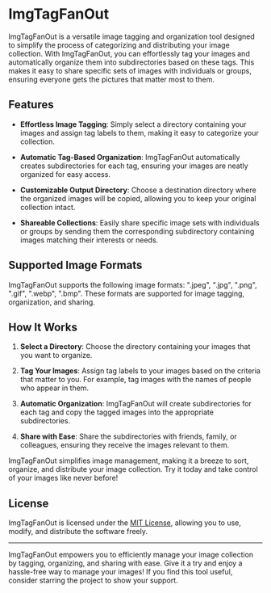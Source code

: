 # ImgTagFanOut

ImgTagFanOut is a versatile image tagging and organization tool designed to simplify the process of categorizing and distributing your image collection. With ImgTagFanOut, you can effortlessly tag your images and automatically organize them into subdirectories based on these tags. This makes it easy to share specific sets of images with individuals or groups, ensuring everyone gets the pictures that matter most to them.

## Features

- **Effortless Image Tagging**: Simply select a directory containing your images and assign tag labels to them, making it easy to categorize your collection.

- **Automatic Tag-Based Organization**: ImgTagFanOut automatically creates subdirectories for each tag, ensuring your images are neatly organized for easy access.

- **Customizable Output Directory**: Choose a destination directory where the organized images will be copied, allowing you to keep your original collection intact.

- **Shareable Collections**: Easily share specific image sets with individuals or groups by sending them the corresponding subdirectory containing images matching their interests or needs.

## Supported Image Formats

ImgTagFanOut supports the following image formats: ".jpeg", ".jpg", ".png", ".gif", ".webp", ".bmp". These formats are supported for image tagging, organization, and sharing.

## How It Works

1. **Select a Directory**: Choose the directory containing your images that you want to organize.

2. **Tag Your Images**: Assign tag labels to your images based on the criteria that matter to you. For example, tag images with the names of people who appear in them.

3. **Automatic Organization**: ImgTagFanOut will create subdirectories for each tag and copy the tagged images into the appropriate subdirectories.

4. **Share with Ease**: Share the subdirectories with friends, family, or colleagues, ensuring they receive the images relevant to them.

ImgTagFanOut simplifies image management, making it a breeze to sort, organize, and distribute your image collection. Try it today and take control of your images like never before!


## License

ImgTagFanOut is licensed under the [MIT License](LICENSE), allowing you to use, modify, and distribute the software freely.

---

ImgTagFanOut empowers you to efficiently manage your image collection by tagging, organizing, and sharing with ease. Give it a try and enjoy a hassle-free way to manage your images! If you find this tool useful, consider starring the project to show your support.